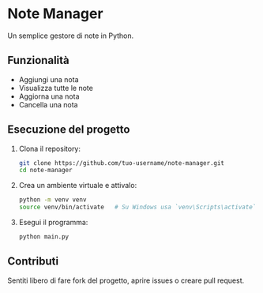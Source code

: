 # Note Manager

Un semplice gestore di note in Python.

## Funzionalità

- Aggiungi una nota
- Visualizza tutte le note
- Aggiorna una nota
- Cancella una nota

## Esecuzione del progetto

1. Clona il repository:
    ```sh
    git clone https://github.com/tuo-username/note-manager.git
    cd note-manager
    ```

2. Crea un ambiente virtuale e attivalo:
    ```sh
    python -m venv venv
    source venv/bin/activate   # Su Windows usa `venv\Scripts\activate`
    ```

3. Esegui il programma:
    ```sh
    python main.py
    ```

## Contributi

Sentiti libero di fare fork del progetto, aprire issues o creare pull request.

